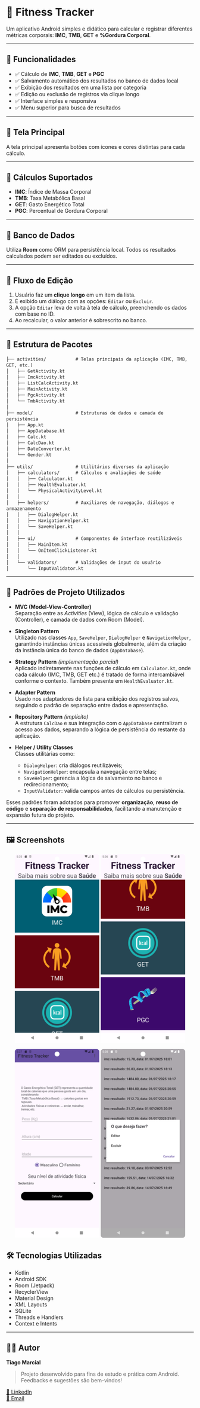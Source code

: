 # 📱 Fitness Tracker

Um aplicativo Android simples e didático para calcular e registrar diferentes métricas corporais: **IMC**, **TMB**, **GET** e **%Gordura Corporal**.

---

## 🎯 Funcionalidades

- ✅ Cálculo de **IMC**, **TMB**, **GET** e **PGC**
- ✅ Salvamento automático dos resultados no banco de dados local
- ✅ Exibição dos resultados em uma lista por categoria
- ✅ Edição ou exclusão de registros via clique longo
- ✅ Interface simples e responsiva
- ✅ Menu superior para busca de resultados

---

## 📸 Tela Principal

A tela principal apresenta botões com ícones e cores distintas para cada cálculo.

---

## 🧮 Cálculos Suportados

- **IMC**: Índice de Massa Corporal
- **TMB**: Taxa Metabólica Basal
- **GET**: Gasto Energético Total
- **PGC**: Percentual de Gordura Corporal

---

## 💾 Banco de Dados

Utiliza **Room** como ORM para persistência local.
Todos os resultados calculados podem ser editados ou excluídos.

---

## 🔄 Fluxo de Edição

1. Usuário faz um **clique longo** em um item da lista.
2. É exibido um diálogo com as opções: `Editar` ou `Excluir`.
3. A opção `Editar` leva de volta à tela de cálculo, preenchendo os dados com base no ID.
4. Ao recalcular, o valor anterior é sobrescrito no banco.

---

## 📂 Estrutura de Pacotes

```
├── activities/           # Telas principais da aplicação (IMC, TMB, GET, etc.)
│   ├── GetActivity.kt
│   ├── ImcActivity.kt
│   ├── ListCalcActivity.kt
│   ├── MainActivity.kt
│   ├── PgcActivity.kt
│   └── TmbActivity.kt
│
├── model/                # Estruturas de dados e camada de persistência
│   ├── App.kt
│   ├── AppDatabase.kt
│   ├── Calc.kt
│   ├── CalcDao.kt
│   ├── DateConverter.kt
│   └── Gender.kt
│
├── utils/                # Utilitários diversos da aplicação
│   ├── calculators/      # Cálculos e avaliações de saúde
│   │   ├── Calculator.kt
│   │   ├── HealthEvaluator.kt
│   │   └── PhysicalActivityLevel.kt
│   │
│   ├── helpers/          # Auxiliares de navegação, diálogos e armazenamento
│   │   ├── DialogHelper.kt
│   │   ├── NavigationHelper.kt
│   │   └── SaveHelper.kt
│   │
│   ├── ui/               # Componentes de interface reutilizáveis
│   │   ├── MainItem.kt
│   │   └── OnItemClickListener.kt
│   │
│   └── validators/       # Validações de input do usuário
│       └── InputValidator.kt
```

---

## 🧠 Padrões de Projeto Utilizados

- **MVC (Model-View-Controller)**  
  Separação entre as *Activities* (View), lógica de cálculo e validação (Controller), e camada de dados com Room (Model).

- **Singleton Pattern**  
  Utilizado nas classes `App`, `SaveHelper`, `DialogHelper` e `NavigationHelper`, garantindo instâncias únicas acessíveis globalmente, além da criação da instância única do banco de dados (`AppDatabase`).

- **Strategy Pattern** *(implementação parcial)*  
  Aplicado indiretamente nas funções de cálculo em `Calculator.kt`, onde cada cálculo (IMC, TMB, GET etc.) é tratado de forma intercambiável conforme o contexto. Também presente em `HealthEvaluator.kt`.

- **Adapter Pattern**  
  Usado nos adaptadores de lista para exibição dos registros salvos, seguindo o padrão de separação entre dados e apresentação.

- **Repository Pattern** *(implícito)*  
  A estrutura `CalcDao` e sua integração com o `AppDatabase` centralizam o acesso aos dados, separando a lógica de persistência do restante da aplicação.

- **Helper / Utility Classes**  
  Classes utilitárias como:
  - `DialogHelper`: cria diálogos reutilizáveis;
  - `NavigationHelper`: encapsula a navegação entre telas;
  - `SaveHelper`: gerencia a lógica de salvamento no banco e redirecionamento;
  - `InputValidator`: valida campos antes de cálculos ou persistência.

Esses padrões foram adotados para promover **organização**, **reuso de código** e **separação de responsabilidades**, facilitando a manutenção e expansão futura do projeto.

---

## 🖼️ Screenshots

<p align="center">
  <img src="assets/screenshot.png" width="45%" alt="Tela Principal"/>
  <img src="assets/screenshot_2.png" width="45%" alt="Tela Principal /2"/>
</p>

<p align="center">
  <img src="assets/screenshot_3.png" width="45%" alt="Tela de Entrada de Dados (Input)"/>
  <img src="assets/screenshot_4.png" width="45%" alt="Tela de Resultados com Edição/Exclusão"/>
</p>


## 🛠️ Tecnologias Utilizadas

- Kotlin
- Android SDK
- Room (Jetpack)
- RecyclerView
- Material Design
- XML Layouts
- SQLite
- Threads e Handlers
- Context e Intents

---

## 🧑‍💻 Autor

**Tiago Marcial**

> Projeto desenvolvido para fins de estudo e prática com Android.  
> Feedbacks e sugestões são bem-vindos!

[🔗 LinkedIn](https://linkedin.com/in/tiago-marcial)  
[📧 Email](mailto:tiago.127@gmail.com)  

